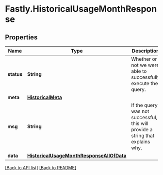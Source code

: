 # Fastly.HistoricalUsageMonthResponse

## Properties

Name | Type | Description | Notes
------------ | ------------- | ------------- | -------------
**status** | **String** | Whether or not we were able to successfully execute the query. | [optional] 
**meta** | [**HistoricalMeta**](HistoricalMeta.md) |  | [optional] 
**msg** | **String** | If the query was not successful, this will provide a string that explains why. | [optional] 
**data** | [**HistoricalUsageMonthResponseAllOfData**](HistoricalUsageMonthResponseAllOfData.md) |  | [optional] 



[[Back to API list]](../../README.md#endpoints) [[Back to README]](../../README.md)
